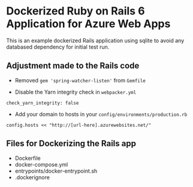 # Dockerized Ruby on Rails 6 Application for Azure Web Apps

This is an example dockerized Rails application using sqlite to avoid any databased dependency for initial test run.

## Adjustment made to the Rails code

- Removed `gem 'spring-watcher-listen'` from `Gemfile`

- Disable the Yarn integrity check in `webpacker.yml`

```check_yarn_integrity: false```

- Add your domain to hosts in your `config/environments/production.rb`

```config.hosts << "http://[url-here].azurewebsites.net/"```

## Files for Dockerizing the Rails app

- Dockerfile
- docker-compose.yml
- entrypoints/docker-entrypoint.sh
- .dockerignore
